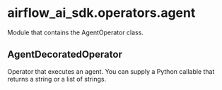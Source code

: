 # airflow_ai_sdk.operators.agent

Module that contains the AgentOperator class.

## AgentDecoratedOperator

Operator that executes an agent. You can supply a Python callable that returns a string or a list of strings.

